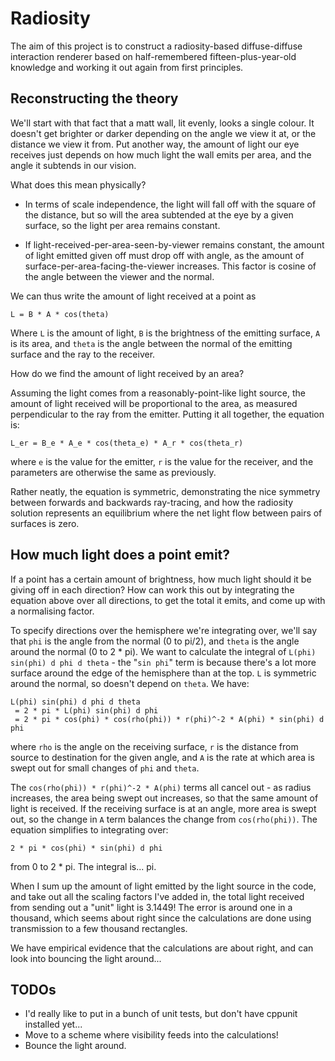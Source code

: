 # Radiosity

The aim of this project is to construct a radiosity-based
diffuse-diffuse interaction renderer based on half-remembered
fifteen-plus-year-old knowledge and working it out again from first
principles.

## Reconstructing the theory

We'll start with that fact that a matt wall, lit evenly, looks a
single colour. It doesn't get brighter or darker depending on the
angle we view it at, or the distance we view it from. Put another way,
the amount of light our eye receives just depends on how much light
the wall emits per area, and the angle it subtends in our vision.

What does this mean physically?

 * In terms of scale independence, the light will fall off with the
   square of the distance, but so will the area subtended at the eye
   by a given surface, so the light per area remains constant.

 * If light-received-per-area-seen-by-viewer remains constant, the
   amount of light emitted given off must drop off with angle, as the
   amount of surface-per-area-facing-the-viewer increases. This factor
   is cosine of the angle between the viewer and the normal.

We can thus write the amount of light received at a point as

`L = B * A * cos(theta)`

Where `L` is the amount of light, `B` is the brightness of the
emitting surface, `A` is its area, and `theta` is the angle between
the normal of the emitting surface and the ray to the receiver.

How do we find the amount of light received by an area?

Assuming the light comes from a reasonably-point-like light source,
the amount of light received will be proportional to the area, as
measured perpendicular to the ray from the emitter. Putting it all
together, the equation is:

`L_er = B_e * A_e * cos(theta_e) * A_r * cos(theta_r)`

where `e` is the value for the emitter, `r` is the value for the
receiver, and the parameters are otherwise the same as previously.

Rather neatly, the equation is symmetric, demonstrating the nice
symmetry between forwards and backwards ray-tracing, and how the
radiosity solution represents an equilibrium where the net light flow
between pairs of surfaces is zero.

## How much light does a point emit?

If a point has a certain amount of brightness, how much light should
it be giving off in each direction? How can work this out by
integrating the equation above over all directions, to get the total
it emits, and come up with a normalising factor.

To specify directions over the hemisphere we're integrating over,
we'll say that `phi` is the angle from the normal (0 to pi/2), and
`theta` is the angle around the normal (0 to 2 * pi). We want to
calculate the integral of `L(phi) sin(phi) d phi d theta` - the "`sin
phi`" term is because there's a lot more surface around the edge of
the hemisphere than at the top. `L` is symmetric around the normal, so
doesn't depend on `theta`. We have:

```
L(phi) sin(phi) d phi d theta
 = 2 * pi * L(phi) sin(phi) d phi
 = 2 * pi * cos(phi) * cos(rho(phi)) * r(phi)^-2 * A(phi) * sin(phi) d phi
```

where `rho` is the angle on the receiving surface, `r` is the distance
from source to destination for the given angle, and `A` is the rate at
which area is swept out for small changes of `phi` and `theta`.

The `cos(rho(phi)) * r(phi)^-2 * A(phi)` terms all cancel out - as
radius increases, the area being swept out increases, so that the same
amount of light is received. If the receiving surface is at an angle,
more area is swept out, so the change in `A` term balances the change
from `cos(rho(phi))`. The equation simplifies to integrating over:

```
2 * pi * cos(phi) * sin(phi) d phi
```

from 0 to 2 * pi. The integral is... pi.

When I sum up the amount of light emitted by the light source in the
code, and take out all the scaling factors I've added in, the total
light received from sending out a "unit" light is 3.1449! The error is
around one in a thousand, which seems about right since the
calculations are done using transmission to a few thousand rectangles.

We have empirical evidence that the calculations are about right, and
can look into bouncing the light around...

## TODOs

 * I'd really like to put in a bunch of unit tests, but don't have
   cppunit installed yet...
 * Move to a scheme where visibility feeds into the calculations!
 * Bounce the light around.
